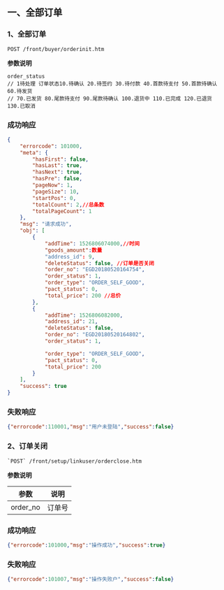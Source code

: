 ## 一、全部订单

### 1、全部订单
```POST /front/buyer/orderinit.htm```

**参数说明**
```
order_status 
// 1待处理 订单状态10.待确认 20.待签约 30.待付款 40.首款待支付 50.首款待确认 60.待发货
// 70.已发货 80.尾款待支付 90.尾款待确认 100.退货中 110.已完成 120.已退货 130.已取消
```
### 成功响应
```json
{
    "errorcode": 101000,
    "meta": {
        "hasFirst": false,
        "hasLast": true,
        "hasNext": true,
        "hasPre": false,
        "pageNow": 1,
        "pageSize": 10,
        "startPos": 0,
        "totalCount": 2,//总条数
        "totalPageCount": 1
    },
    "msg": "请求成功",
    "obj": [
        {
            "addTime": 1526806074000,//时间
			"goods_amount":数量
            "address_id": 9,
            "deleteStatus": false, //订单是否关闭
            "order_no": "EGD20180520164754",
            "order_status": 1,
            "order_type": "ORDER_SELF_GOOD",
            "pact_status": 0,
            "total_price": 200 //总价
        },
        {
            "addTime": 1526806082000,
            "address_id": 21,
            "deleteStatus": false,
            "order_no": "EGD20180520164802",
            "order_status": 1,

            "order_type": "ORDER_SELF_GOOD",
            "pact_status": 0,
            "total_price": 200
        }
    ],
    "success": true
}
```
### 失败响应
```json
{"errorcode":110001,"msg":"用户未登陆","success":false}
```


### 2、订单关闭
 ``` `POST` /front/setup/linkuser/orderclose.htm ```

**参数说明**

|参数|说明|
|-|-|
|order_no|订单号|

### 成功响应
```json
{"errorcode":101000,"msg":"操作成功","success":true}
```
### 失败响应
```json
{"errorcode":101007,"msg":"操作失败户","success":false}
```




